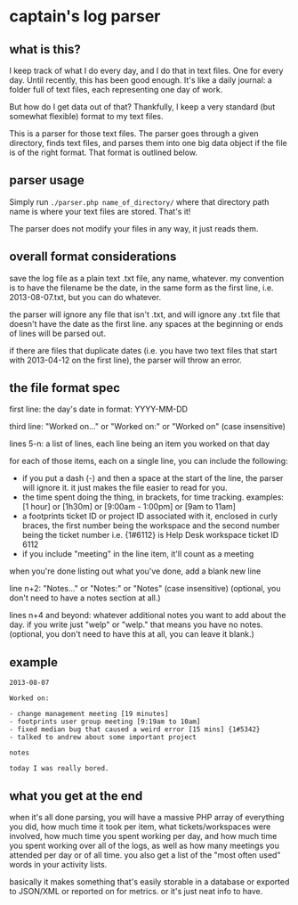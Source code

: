 # captain's log parser

## what is this?

I keep track of what I do every day, and I do that in text files. One for every day. Until recently, this has been good enough. It's like a daily journal: a folder full of text files, each representing one day of work.

But how do I get data out of that? Thankfully, I keep a very standard (but somewhat flexible) format to my text files.

This is a parser for those text files. The parser goes through a given directory, finds text files, and parses them into one big data object if the file is of the right format. That format is outlined below.

## parser usage

Simply run `./parser.php name_of_directory/` where that directory path name is where your text files are stored. That's it!

The parser does not modify your files in any way, it just reads them.

## overall format considerations

save the log file as a plain text .txt file, any name, whatever. my convention is to have the filename be the date, in the same form as the first line, i.e. 2013-08-07.txt, but you can do whatever.

the parser will ignore any file that isn't .txt, and will ignore any .txt file that doesn't have the date as the first line. any spaces at the beginning or ends of lines will be parsed out.

if there are files that duplicate dates (i.e. you have two text files that start with 2013-04-12 on the first line), the parser will throw an error.

## the file format spec

first line: the day's date in format: YYYY-MM-DD

third line: "Worked on..." or "Worked on:" or "Worked on" (case insensitive)

lines 5-n: a list of lines, each line being an item you worked on that day

for each of those items, each on a single line, you can include the following:

- if you put a dash (-) and then a space at the start of the line, the parser will ignore it. it just makes the file easier to read for you.
- the time spent doing the thing, in brackets, for time tracking. examples: [1 hour] or [1h30m] or [9:00am - 1:00pm] or [9am to 11am]
- a footprints ticket ID or project ID associated with it, enclosed in curly braces, the first number being the workspace and the second number being the ticket number i.e. {1#6112} is Help Desk workspace ticket ID 6112
- if you include "meeting" in the line item, it'll count as a meeting

when you're done listing out what you've done, add a blank new line

line n+2: "Notes..." or "Notes:" or "Notes" (case insensitive) (optional, you don't need to have a notes section at all.) 

lines n+4 and beyond: whatever additional notes you want to add about the day. if you write just "welp" or "welp." that means you have no notes. (optional, you don't need to have this at all, you can leave it blank.)

## example

    2013-08-07
    
    Worked on:
    
    - change management meeting [19 minutes]
    - footprints user group meeting [9:19am to 10am]
    - fixed median bug that caused a weird error [15 mins] {1#5342}
    - talked to andrew about some important project
    
    notes
    
    today I was really bored.

## what you get at the end

when it's all done parsing, you will have a massive PHP array of everything you did, how much time it took per item, what tickets/workspaces were involved, how much time you spent working per day, and how much time you spent working over all of the logs, as well as how many meetings you attended per day or of all time. you also get a list of the "most often used" words in your activity lists.

basically it makes something that's easily storable in a database or exported to JSON/XML or reported on for metrics. or it's just neat info to have.